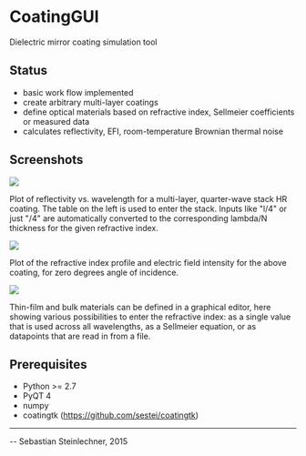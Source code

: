 CoatingGUI
==========

Dielectric mirror coating simulation tool

Status
------
- basic work flow implemented
- create arbitrary multi-layer coatings
- define optical materials based on refractive index, Sellmeier coefficients or
  measured data
- calculates reflectivity, EFI, room-temperature Brownian thermal noise

Screenshots
-----------

<img src="refl_vs_wavelength.png" />

Plot of reflectivity vs. wavelength for a multi-layer, quarter-wave stack HR
coating. The table on the left is used to enter the stack. Inputs like "l/4"
or just "/4" are automatically converted to the corresponding lambda/N
thickness for the given refractive index.

<img src="refr_index_profile.png" />

Plot of the refractive index profile and electric field intensity for the
above coating, for zero degrees angle of incidence.

<img src="material_editor.png" />

Thin-film and bulk materials can be defined in a graphical editor, here showing various possibilities to enter the refractive index: as a single value that is used across all wavelengths, as a Sellmeier equation, or as datapoints that are read in from a file.

Prerequisites
-------------

- Python >= 2.7
- PyQT 4
- numpy
- coatingtk (https://github.com/sestei/coatingtk)

---
-- Sebastian Steinlechner, 2015
